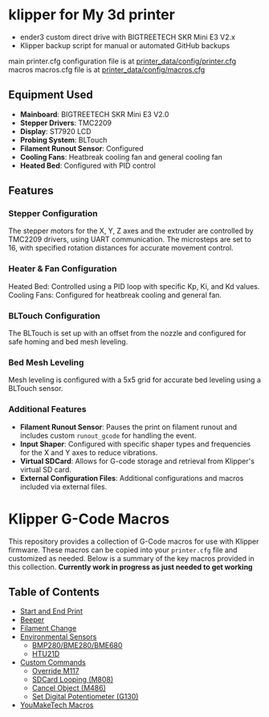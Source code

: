 # klipper for My 3d printer 

- ender3 custom direct drive with BIGTREETECH SKR Mini E3 V2.x
- Klipper backup script for manual or automated GitHub backups

main printer.cfg configuration file is at [printer_data/config/printer.cfg](https://github.com/bongiben/mainsail/blob/fd206d3a2f8caa8a670089263e1468404d171a7f/printer_data/config/printer.cfg)
macros macros.cfg file is at [printer_data/config/macros.cfg](https://github.com/bongiben/mainsail/blob/cdc041e903a571db4d9ad03abd3fa4af53cd5fa5/printer_data/config/macros.cfg)


## Equipment Used

- **Mainboard**: BIGTREETECH SKR Mini E3 V2.0
- **Stepper Drivers**: TMC2209
- **Display**: ST7920 LCD
- **Probing System**: BLTouch
- **Filament Runout Sensor**: Configured
- **Cooling Fans**: Heatbreak cooling fan and general cooling fan
- **Heated Bed**: Configured with PID control

## Features

### Stepper Configuration

The stepper motors for the X, Y, Z axes and the extruder are controlled by TMC2209 drivers, using UART communication. The microsteps are set to 16, with specified rotation distances for accurate movement control.

### Heater & Fan Configuration
Heated Bed: Controlled using a PID loop with specific Kp, Ki, and Kd values.
Cooling Fans: Configured for heatbreak cooling and general fan.
### BLTouch Configuration
The BLTouch is set up with an offset from the nozzle and configured for safe homing and bed mesh leveling.
### Bed Mesh Leveling
Mesh leveling is configured with a 5x5 grid for accurate bed leveling using a BLTouch sensor.
### Additional Features
- **Filament Runout Sensor**: Pauses the print on filament runout and includes custom `runout_gcode` for handling the event.
- **Input Shaper**: Configured with specific shaper types and frequencies for the X and Y axes to reduce vibrations.
- **Virtual SDCard**: Allows for G-code storage and retrieval from Klipper's virtual SD card.
- **External Configuration Files**: Additional configurations and macros included via external files.


# Klipper G-Code Macros

This repository provides a collection of G-Code macros for use with Klipper firmware. These macros can be copied into your `printer.cfg` file and customized as needed. Below is a summary of the key macros provided in this collection. **Currently work in progress as just needed to get working**


## Table of Contents

- [Start and End Print](#start-and-end-print)
- [Beeper](#beeper)
- [Filament Change](#filament-change)
- [Environmental Sensors](#environmental-sensors)
    - [BMP280/BME280/BME680](#bmp280bme280bme680-environmental-sensor)
    - [HTU21D](#htu21d-environmental-sensor)
- [Custom Commands](#custom-commands)
    - [Override M117](#override-m117)
    - [SDCard Looping (M808)](#sdcard-looping-m808)
    - [Cancel Object (M486)](#cancel-object-m486)
    - [Set Digital Potentiometer (G130)](#set-digital-potentiometer-g130)
- [YouMakeTech Macros](#youmaketech-macros)
